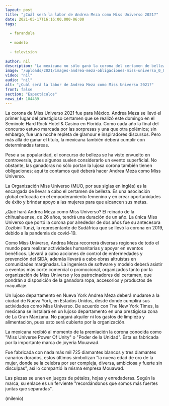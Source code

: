 ```yaml
---
layout: post
title: "¿Cuál será la labor de Andrea Meza como Miss Universo 2021?"
date: 2021-05-17T16:16:00.000-06:00
tags:
  
  - farandula
  
  - modelo
  
  - television
  
author: nil
description: "La mexicana no sólo ganó la corona del certamen de belleza, también deberá cumplir con determinadas obligaciones como Miss Universo. "
image: "/uploads/2021/images-andrea-meza-obligaciones-miss-universo_0_0_1200_747.jpg"
video: "nil"
audio: "nil"
alt: "¿Cuál será la labor de Andrea Meza como Miss Universo 2021?"
front: false
section: "Espectáculos"
news_id: 184489
---
```


La corona de Miss Universo 2021 fue para México. Andrea Meza se llevó el primer lugar del prestigioso certamen que se realizó este domingo en el Seminole Hard Rock Hotel & Casino en Florida. Como cada año la final del concurso estuvo marcada por las sorpresas y una que otra polémica; sin embargo, fue una noche repleta de glamour e inspiradores discursos. Pero más allá de ganar el título, la mexicana también deberá cumplir con determinadas tareas.  

Pese a su popularidad, el concurso de belleza se ha visto envuelto en controversia, pues algunos suelen considerarlo un evento superficial. No obstante, las ganadoras no sólo portan la lujosa corona también tienen obligaciones; aquí te contamos qué deberá hacer Andrea Meza como Miss Universo.  

​La Organización Miss Universo (MUO, por sus siglas en inglés) es la encargada de llevar a cabo el certamen de belleza. Es una asociación global enfocada en el empoderamiento femenino y en crear oportunidades de éxito y brindar apoyo a las mujeres para que alcancen sus metas.  

¿Qué hará Andrea Meza como Miss Universo? 
El reinado de la chihuahuense, de 26 años, tendrá una duración de un año. La única Miss Universo que portó la corona por alrededor de dos años fue su antecesora Zozibini Tunzi, la representante de Sudáfrica que se llevó la corona en 2019, debido a la pandemia de covid-19.   

Como Miss Universo, Andrea Meza recorrerá diversas regiones de todo el mundo para realizar actividades humanitarias y apoyar en eventos benéficos. Llevará a cabo acciones de control de enfermedades y prevención del SIDA, además llevará a cabo obras altruistas en comunidades marginadas.  La ingeniera de software y modelo deberá asistir a eventos más corte comercial o promocional, organizados tanto por la organización de Miss Universo y los patrocinadores del certamen, que pondrán a disposición de la ganadora ropa, accesorios y productos de maquillaje.  

Un lujoso departamento en Nueva York Andrea Meza deberá mudarse a la ciudad de Nueva York, en Estados Unidos, desde donde cumplirá sus actividades como Miss Universo. De acuerdo con The New York Times, la mexicana se instalará en un lujoso departamento en una prestigiosa zona de La Gran Manzana. No pagará alquiler ni los gastos de limpieza y alimentación, pues esto será cubierto por la organización.  

La mexicana recibió al momento de la premiación la corona conocida como "Miss Universe Power Of Unity" o "Poder de la Unidad". Ésta es fabricada por la importante marca de joyería Mouawad. 

Fue fabricada con nada más mil 725 diamantes blancos y tres diamantes canarios dorados, estos últimos simbolizan "la nueva edad de oro de la mujer, donde se la celebra por ser compleja, diversa, ambiciosa y fuerte sin disculpas", así lo compartió la misma empresa Mouawad.  

Las piezas se unen en juegos de pétalos, hojas y enredaderas. Según la marca, su enlace es un ferviente "recordándonos que somos más fuertes juntas que separadas".  

(milenio)